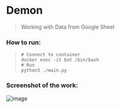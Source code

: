 # Demon

> Working with Data from Google Sheet

### How to run:
> ```shell
> # Connect to container
> docker exec -it bot /bin/bash
> # Run
> python3 ./main.py
> ```

### Screenshot of the work:
![image](https://user-images.githubusercontent.com/84931791/179046372-d928b47c-e042-46c1-809b-6c15e1081911.png)

